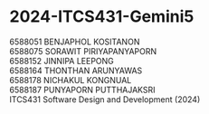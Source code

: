 # 2024-ITCS431-Gemini5
6588051	BENJAPHOL	KOSITANON\
6588075	SORAWIT	PIRIYAPANYAPORN\
6588152	JINNIPA	LEEPONG\
6588164	THONTHAN	ARUNYAWAS\
6588178	NICHAKUL	KONGNUAL\
6588187	PUNYAPORN	PUTTHAJAKSRI\
ITCS431 Software Design and Development (2024)
